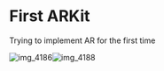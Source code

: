 # First ARKit
Trying to implement AR for the first time


![img_4186](https://user-images.githubusercontent.com/19523827/45567891-b273b280-b863-11e8-9903-4eaae9887626.PNG)![img_4188](https://user-images.githubusercontent.com/19523827/45567892-b273b280-b863-11e8-9fd4-57a3fded8ef1.PNG)


